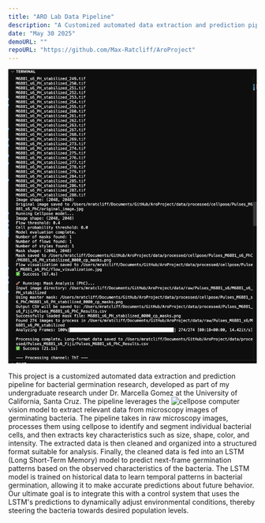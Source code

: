 ```yaml
---
title: "ARO Lab Data Pipeline"
description: "A Customized automated data extraction and prediction pipeline for bacterial germination research"
date: "May 30 2025"
demoURL: ""
repoURL: "https://github.com/Max-Ratcliff/AroProject"
---
```


![Data Extraction Pipeline](./image.png)

This project is a customized automated data extraction and prediction pipeline for bacterial germination research, developed as part of my undergraduate research under Dr. Marcella Gomez at the University of California, Santa Cruz. The pipeline leverages the ![cellpose](https://cellpose.readthedocs.io/en/latest/) computer vision model to extract relevant data from microscopy images of germinating bacteria. The pipeline takes in raw microscopy images, processes them using cellpose to identify and segment individual bacterial cells, and then extracts key characteristics such as size, shape, color, and intensity. The extracted data is then cleaned and organized into a structured format suitable for analysis. Finally, the cleaned data is fed into an LSTM (Long Short-Term Memory) model to predict next-frame germination patterns based on the observed characteristics of the bacteria. The LSTM model is trained on historical data to learn temporal patterns in bacterial germination, allowing it to make accurate predictions about future behavior. Our ultimate goal is to integrate this with a control system that uses the LSTM's predictions to dynamically adjust environmental conditions, thereby steering the bacteria towards desired population levels.